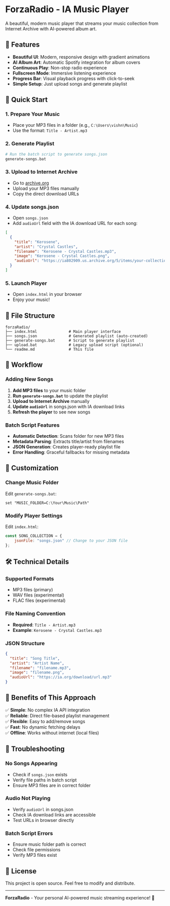 # ForzaRadio - IA Music Player

A beautiful, modern music player that streams your music collection from Internet Archive with AI-powered album art.

## 🎵 Features

- **Beautiful UI**: Modern, responsive design with gradient animations
- **AI Album Art**: Automatic Spotify integration for album covers
- **Continuous Play**: Non-stop radio experience
- **Fullscreen Mode**: Immersive listening experience
- **Progress Bar**: Visual playback progress with click-to-seek
- **Simple Setup**: Just upload songs and generate playlist

## 🚀 Quick Start

### 1. **Prepare Your Music**
- Place your MP3 files in a folder (e.g., `C:\Users\vishn\Music`)
- Use the format: `Title - Artist.mp3`

### 2. **Generate Playlist**
```bash
# Run the batch script to generate songs.json
generate-songs.bat
```

### 3. **Upload to Internet Archive**
- Go to [archive.org](https://archive.org)
- Upload your MP3 files manually
- Copy the direct download URLs

### 4. **Update songs.json**
- Open `songs.json`
- Add `audioUrl` field with the IA download URL for each song:

```json
[
  {
    "title": "Kerosene",
    "artist": "Crystal Castles", 
    "filename": "Kerosene - Crystal Castles.mp3",
    "image": "Kerosene - Crystal Castles.png",
    "audioUrl": "https://ia802909.us.archive.org/5/items/your-collection/Kerosene%20-%20Crystal%20Castles.mp3"
  }
]
```

### 5. **Launch Player**
- Open `index.html` in your browser
- Enjoy your music!

## 📁 File Structure

```
forzaRadio/
├── index.html              # Main player interface
├── songs.json              # Generated playlist (auto-created)
├── generate-songs.bat      # Script to generate playlist
├── upload.bat              # Legacy upload script (optional)
└── readme.md               # This file
```

## 🔄 Workflow

### **Adding New Songs**
1. **Add MP3 files** to your music folder
2. **Run `generate-songs.bat`** to update the playlist
3. **Upload to Internet Archive** manually
4. **Update `audioUrl`** in songs.json with IA download links
5. **Refresh the player** to see new songs

### **Batch Script Features**
- **Automatic Detection**: Scans folder for new MP3 files
- **Metadata Parsing**: Extracts title/artist from filenames
- **JSON Generation**: Creates player-ready playlist file
- **Error Handling**: Graceful fallbacks for missing metadata

## 🎨 Customization

### **Change Music Folder**
Edit `generate-songs.bat`:
```batch
set "MUSIC_FOLDER=C:\Your\Music\Path"
```

### **Modify Player Settings**
Edit `index.html`:
```javascript
const SONG_COLLECTION = {
    jsonFile: "songs.json" // Change to your JSON file
};
```

## 🛠️ Technical Details

### **Supported Formats**
- MP3 files (primary)
- WAV files (experimental)
- FLAC files (experimental)

### **File Naming Convention**
- **Required**: `Title - Artist.mp3`
- **Example**: `Kerosene - Crystal Castles.mp3`

### **JSON Structure**
```json
{
  "title": "Song Title",
  "artist": "Artist Name", 
  "filename": "filename.mp3",
  "image": "filename.png",
  "audioUrl": "https://ia.org/download/url.mp3"
}
```

## 🎯 Benefits of This Approach

✅ **Simple**: No complex IA API integration  
✅ **Reliable**: Direct file-based playlist management  
✅ **Flexible**: Easy to add/remove songs  
✅ **Fast**: No dynamic fetching delays  
✅ **Offline**: Works without internet (local files)  

## 🚨 Troubleshooting

### **No Songs Appearing**
- Check if `songs.json` exists
- Verify file paths in batch script
- Ensure MP3 files are in correct folder

### **Audio Not Playing**
- Verify `audioUrl` in songs.json
- Check IA download links are accessible
- Test URLs in browser directly

### **Batch Script Errors**
- Ensure music folder path is correct
- Check file permissions
- Verify MP3 files exist

## 📝 License

This project is open source. Feel free to modify and distribute.

---

**ForzaRadio** - Your personal AI-powered music streaming experience! 🎵
